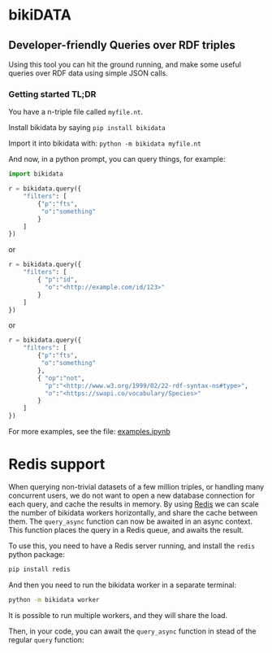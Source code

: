 # bikiDATA

## Developer-friendly Queries over RDF triples

Using this tool you can hit the ground running, and make some useful queries over RDF data using simple JSON calls.

### Getting started TL;DR

You have a n-triple file called `myfile.nt`.

Install bikidata by saying `pip install bikidata`

Import it into bikidata with: `python -m bikidata myfile.nt`

And now, in a python prompt, you can query things, for example:

```python
import bikidata

r = bikidata.query({
    "filters": [
        {"p":"fts",
         "o":"something"
        }
    ]
})
```

or

```python
r = bikidata.query({
    "filters": [
        { "p":"id",
          "o":"<http://example.com/id/123>"
        }
    ]
})
```

or

```python
r = bikidata.query({
    "filters": [
        {"p":"fts",
         "o":"something"
        },
        { "op":"not",
          "p":"<http://www.w3.org/1999/02/22-rdf-syntax-ns#type>",
          "o":"<https://swapi.co/vocabulary/Species>"
        }
    ]
})
```

For more examples, see the file: [examples.ipynb](examples.ipynb)

# Redis support

When querying non-trivial datasets of a few million triples, or handling many concurrent users, we do not want to open a new database connection for each query, and cache the results in memory.
By using [Redis](https://redis.io/) we can scale the number of bikidata workers horizontally, and share the cache between them.
The `query_async` function can now be awaited in an async context. This function places the query in a Redis queue, and awaits the result.

To use this, you need to have a Redis server running, and install the `redis` python package:

```bash
pip install redis
```

And then you need to run the bikidata worker in a separate terminal:

```bash
python -m bikidata worker
```

It is possible to run multiple workers, and they will share the load.

Then, in your code, you can await the `query_async` function in stead of the regular `query` function:
